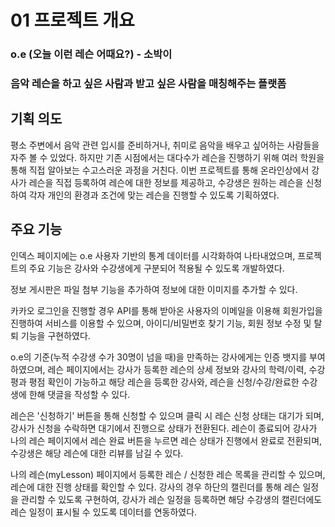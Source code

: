 # 01 프로젝트 개요

### o.e (오늘 이런 레슨 어때요?) - 소박이
### 음악 레슨을 하고 싶은 사람과 받고 싶은 사람을 매칭해주는 플랫폼

## 기획 의도
평소 주변에서 음악 관련 입시를 준비하거나, 취미로 음악을 배우고 싶어하는 사람들을 자주 볼 수 있었다.
하지만 기존 시점에서는 대다수가 레슨을 진행하기 위해 여러 학원을 통해 직접 알아보는 수고스러운 과정을 거친다.
이번 프로젝트를 통해 온라인상에서 강사가 레슨을 직접 등록하여 레슨에 대한 정보를 제공하고, 수강생은 원하는 레슨을 신청하여
각자 개인의 환경과 조건에 맞는 레슨을 진행할 수 있도록 기획하였다.

## 주요 기능
인덱스 페이지에는  o.e 사용자 기반의 통계 데이터를 시각화하여 나타내었으며, 프로젝트의 주요 기능은 강사와 수강생에게 구분되어 적용될 수 있도록 개발하였다.

정보 게시판은 파일 첨부 기능을 추가하여 정보에 대한 이미지를 추가할 수 있다.

카카오 로그인을 진행할 경우 API를 통해 받아온 사용자의 이메일을 이용해 회원가입을 진행하여 서비스를 이용할 수 있으며,
아이디/비밀번호 찾기 기능, 회원 정보 수정 및 탈퇴 기능을 구현하였다.

o.e의 기준(누적 수강생 수가 30명이 넘을 때)을 만족하는 강사에게는 인증 뱃지를 부여하였으며,
레슨 페이지에서는 강사가 등록한 레슨의 상세 정보와 강사의 학력/이력, 수강평과 평점 확인이 가능하고 해당 레슨을 등록한 강사와, 레슨을 신청/수강/완료한 수강생에 한해 댓글을 작성할 수 있다.

레슨은 '신청하기' 버튼을 통해 신청할 수 있으며 클릭 시 레슨 신청 상태는 대기가 되며, 강사가 신청을 수락하면 대기에서 진행으로 상태가 전환된다.
레슨이 종료되어 강사가 나의 레슨 페이지에서 레슨 완료 버튼을 누르면 레슨 상태가 진행에서 완료로 전환되며, 수강생은 해당 레슨에 대한 리뷰를 남길 수 있다.

나의 레슨(myLesson) 페이지에서 등록한 레슨 / 신청한 레슨 목록을 관리할 수 있으며, 레슨에 대한 진행 상태를 확인할 수 있다.
강사의 경우 하단의 캘린더를 통해 레슨 일정을 관리할 수 있도록 구현하여, 강사가 레슨 일정을 등록하면 해당 수강생의 캘린더에도 레슨 일정이 표시될 수 있도록 데이터를 연동하였다.
